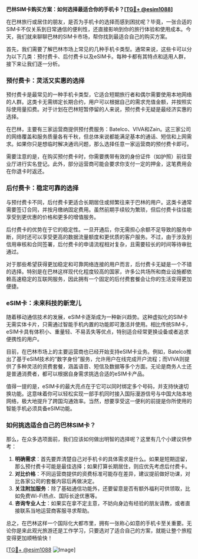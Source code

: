 **巴林SIM卡购买方案：如何选择最适合你的手机卡？[[TG💪+ @esim1088](https://t.me/s/esim1088)]**

在巴林旅行或居住的朋友，是否为手机卡的选择而感到困扰呢？毕竟，一张合适的SIM卡不仅关系到日常通信的便利性，还直接影响到你的旅行体验和使用成本。今天，我们就来聊聊巴林的SIM卡市场，帮你找到最适合自己的购买方案。

首先，我们需要了解巴林市场上常见的几种手机卡类型。通常来说，这些卡可以分为以下几类：预付费卡、后付费卡以及eSIM卡。每种卡都有其特点和适用人群，接下来让我们逐一分析。

### 预付费卡：灵活又实惠的选择

预付费卡是最常见的一种手机卡类型，它适合短期旅行者和偶尔需要使用本地网络的人群。这类卡无需绑定长期合约，用户可以根据自己的需求充值金额，并按照实际使用量扣费。对于计划在巴林短暂停留的人来说，预付费卡无疑是最经济实惠的选择。

在巴林，主要有三家运营商提供预付费服务：Batelco、VIVA和Zain。这三家公司的网络覆盖和服务质量各有千秋，但总体来说都能满足基本的通话、短信和上网需求。如果你只是想临时解决通讯问题，那么选择任意一家运营商的预付费卡即可。

需要注意的是，在购买预付费卡时，你需要携带有效的身份证件（如护照）前往营业厅进行实名登记。此外，部分运营商可能会要求你支付一定的押金，这笔费用会在你退卡时返还。

### 后付费卡：稳定可靠的选择

与预付费卡不同，后付费卡更适合长期居住或频繁往来于巴林的用户。这类卡通常需要签订合同，并按月缴纳固定费用。虽然前期手续较为繁琐，但后付费卡往往能享受到更优惠的价格和更多的增值服务。

后付费卡的优势在于它的稳定性。一旦开通后，你无需担心余额不足导致的服务中断，同时还可以享受更高的数据流量额度和更优质的客户服务。不过，由于涉及到信用审核和合同签署，后付费卡的申请流程相对复杂，且需要较长的时间等待审批通过。

对于那些希望获得更加稳定和可靠网络连接的用户而言，后付费卡无疑是一个不错的选择。特别是在巴林这样现代化程度较高的国家，许多公共场所和商业设施都依赖高速稳定的互联网服务，因此拥有一个固定的后付费套餐会让你的生活变得更加便捷。

### eSIM卡：未来科技的新宠儿

随着移动通信技术的发展，eSIM卡逐渐成为一种新兴趋势。这种虚拟化的SIM卡无需实体卡片，只需通过智能手机内置的功能即可激活并使用。相比传统SIM卡，eSIM卡具有体积小、重量轻、不易丢失等优点，特别适合经常更换设备或者追求便携性的用户。

目前，在巴林市场上的主要运营商也已经开始支持eSIM卡业务。例如，Batelco推出了基于eSIM技术的“数字身份”服务，允许用户在线完成开户流程；而VIVA则提供了多种灵活的资费套餐，涵盖语音、短信及数据等多个方面。无论是商务人士还是普通消费者，都可以根据自身需求挑选合适的eSIM卡产品。

值得一提的是，eSIM卡的最大亮点在于它可以同时绑定多个号码，并支持快速切换功能。这意味着你可以轻松实现一部手机同时接入国际漫游信号与中国大陆本地网络，极大地提升了跨国沟通效率。当然，想要享受这一便利的前提是你所使用的智能手机必须具备eSIM功能。

### 如何挑选适合自己的巴林SIM卡？

那么，在众多选项面前，我们应该如何做出明智的选择呢？这里有几个小建议供参考：

1. **明确需求**：首先要弄清楚自己对手机卡的具体需求是什么。如果是短期逗留，那么预付费卡可能是最佳选择；如果打算长期居住，则应优先考虑后付费卡。
2. **对比价格**：不同运营商提供的资费标准可能存在差异，建议提前做好功课，对比各家公司的套餐内容后再做决定。
3. **关注附加服务**：除了基础通信功能外，还要留意是否有额外福利可供领取，比如免费Wi-Fi热点、国际长途优惠等。
4. **咨询专业人士**：如果实在拿不定主意，不妨向身边有经验的朋友请教，或者直接联系当地运营商客服寻求帮助。

总之，在巴林这样一个国际化大都市里，拥有一张称心如意的手机卡至关重要。无论你是来此观光旅游还是工作学习，只要选对了适合自己的方案，就能让整个旅程变得更加顺畅愉快！

[[TG💪+ @esim1088](https://t.me/s/esim1088) ![Image](https://i.postimg.cc/4NQfJmqS/Snipaste-2025-05-13-00-14-12.png)]